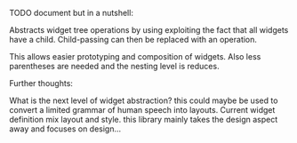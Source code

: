 TODO document but in a nutshell:

Abstracts widget tree operations by using exploiting the fact that all
widgets have a child. Child-passing can then be replaced with an operation.

This allows easier prototyping and composition of widgets. 
Also less parentheses are needed and the nesting level is reduces.


Further thoughts:

What is the next level of widget abstraction? this could maybe
be used to convert a limited grammar of human speech into layouts.
Current widget definition mix layout and style. this library mainly
takes the design aspect away and focuses on design... 